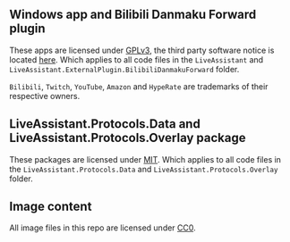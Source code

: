 ## Windows app and Bilibili Danmaku Forward plugin

These apps are licensed under [GPLv3](/LiveAssistant/LICENSE), the third party software notice is located [here](/LiveAssistant/NOTICE.txt). Which applies to all code files in the `LiveAssistant` and `LiveAssistant.ExternalPlugin.BilibiliDanmakuForward` folder.

`Bilibili`, `Twitch`, `YouTube`, `Amazon` and `HypeRate` are trademarks of their respective owners.

## LiveAssistant.Protocols.Data and LiveAssistant.Protocols.Overlay package

These packages are licensed under [MIT](/LiveAssistant.Protocols/LICENSE). Which applies to all code files in the `LiveAssistant.Protocols.Data` and `LiveAssistant.Protocols.Overlay` folder.

## Image content

All image files in this repo are licensed under [CC0](https://creativecommons.org/publicdomain/zero/1.0/legalcode).
